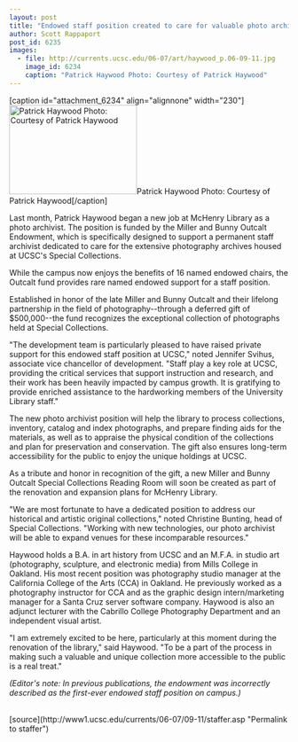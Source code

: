 ```yaml
---
layout: post
title: "Endowed staff position created to care for valuable photo archives"
author: Scott Rappaport
post_id: 6235
images:
  - file: http://currents.ucsc.edu/06-07/art/haywood_p.06-09-11.jpg
    image_id: 6234
    caption: "Patrick Haywood Photo: Courtesy of Patrick Haywood"
---
```


[caption id="attachment_6234" align="alignnone" width="230"]<a href="http://localhost/mysite/wp-content/uploads/2006/09/haywood_p.06-09-11.jpg"><img class="size-full wp-image-6234" src="http://localhost/mysite/wp-content/uploads/2006/09/haywood_p.06-09-11.jpg" alt="Patrick Haywood Photo: Courtesy of Patrick Haywood" width="230" height="161" /></a>Patrick Haywood Photo: Courtesy of Patrick Haywood[/caption]
<a name="content" id="content"></a>
<p>
  Last month, Patrick Haywood began a new job at McHenry Library as a photo archivist. The position is funded by the Miller and Bunny Outcalt Endowment, which is specifically designed to support a permanent staff archivist dedicated to care for the extensive photography archives housed at UCSC's Special Collections.
</p>
<p>
  While the campus now enjoys the benefits of 16 named endowed chairs, the Outcalt fund provides rare named endowed support for a staff position.
</p>
<p>
  Established in honor of the late Miller and Bunny Outcalt and their lifelong partnership in the field of photography--through a deferred gift of $500,000--the fund recognizes the exceptional collection of photographs held at Special Collections.
</p>
<p>
  "The development team is particularly pleased to have raised private support for this endowed staff position at UCSC," noted Jennifer Svihus, associate vice chancellor of development. "Staff play a key role at UCSC, providing the critical services that support instruction and research, and their work has been heavily impacted by campus growth. It is gratifying to provide enriched assistance to the hardworking members of the University Library staff."
</p>
<p>
  The new photo archivist position will help the library to process collections, inventory, catalog and index photographs, and prepare finding aids for the materials, as well as to appraise the physical condition of the collections and plan for preservation and conservation. The gift also ensures long-term accessibility for the public to enjoy the unique holdings at UCSC.
</p>
<p>
  As a tribute and honor in recognition of the gift, a new Miller and Bunny Outcalt Special Collections Reading Room will soon be created as part of the renovation and expansion plans for McHenry Library.
</p>
<p>
  "We are most fortunate to have a dedicated position to address our historical and artistic original collections," noted Christine Bunting, head of Special Collections. "Working with new technologies, our photo archivist will be able to expand venues for these incomparable resources."
</p>
<p>
  Haywood holds a B.A. in art history from UCSC and an M.F.A. in studio art (photography, sculpture, and electronic media) from Mills College in Oakland. His most recent position was photography studio manager at the California College of the Arts (CCA) in Oakland. He previously worked as a photography instructor for CCA and as the graphic design intern/marketing manager for a Santa Cruz server software company. Haywood is also an adjunct lecturer with the Cabrillo College Photography Department and an independent visual artist.
</p>
<p>
  "I am extremely excited to be here, particularly at this moment during the renovation of the library," said Haywood. "To be a part of the process in making such a valuable and unique collection more accessible to the public is a real treat."
</p>
<p>
  <i>(Editor's note: In previous publications, the endowment was incorrectly described as the first-ever endowed staff position on campus.)</i><br>
  <br>
</p>
[source](http://www1.ucsc.edu/currents/06-07/09-11/staffer.asp "Permalink to staffer")
